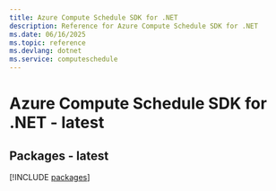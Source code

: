 ```yaml
---
title: Azure Compute Schedule SDK for .NET
description: Reference for Azure Compute Schedule SDK for .NET
ms.date: 06/16/2025
ms.topic: reference
ms.devlang: dotnet
ms.service: computeschedule
---
```

# Azure Compute Schedule SDK for .NET - latest
## Packages - latest
[!INCLUDE [packages](compute-schedule-index.md)]